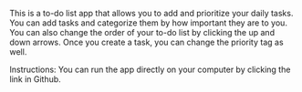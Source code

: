 This is a to-do list app that allows you to add and prioritize your daily tasks. 
You can add tasks and categorize them by how important they are to you. 
You can also change the order of your to-do list by clicking the up and down arrows. 
Once you create a task, you can change the priority tag as well. 

Instructions: You can run the app directly on your computer by clicking the link in Github.
